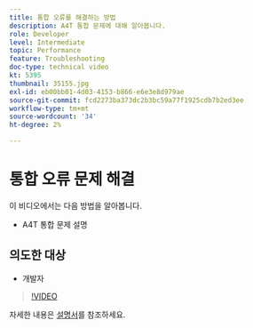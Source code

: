 ```yaml
---
title: 통합 오류를 해결하는 방법
description: A4T 통합 문제에 대해 알아봅니다.
role: Developer
level: Intermediate
topic: Performance
feature: Troubleshooting
doc-type: technical video
kt: 5395
thumbnail: 35155.jpg
exl-id: eb00bb01-4d03-4153-b866-e6e3e8d979ae
source-git-commit: fcd2273ba373dc2b3bc59a77f1925cdb7b2ed3ee
workflow-type: tm+mt
source-wordcount: '34'
ht-degree: 2%

---
```


# 통합 오류 문제 해결

이 비디오에서는 다음 방법을 알아봅니다.

* A4T 통합 문제 설명

## 의도한 대상

* 개발자

>[!VIDEO](https://video.tv.adobe.com/v/35155/?quality=12)

자세한 내용은 [설명서](https://experienceleague.adobe.com/docs/target/using/integrate/a4t/troubleshoot-a4t/a4t-troubleshooting.html?lang=ko)를 참조하세요.
